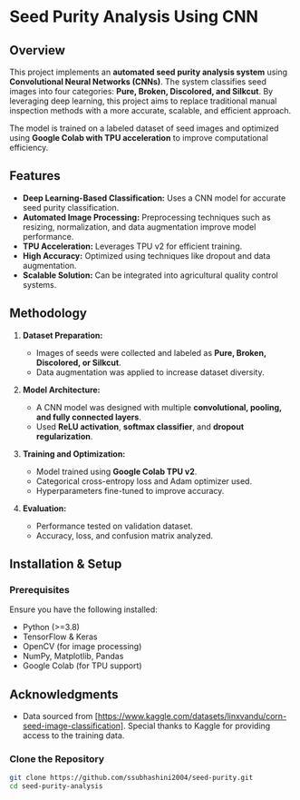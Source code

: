 # Seed Purity Analysis Using CNN

## Overview
This project implements an **automated seed purity analysis system** using **Convolutional Neural Networks (CNNs)**. The system classifies seed images into four categories: **Pure, Broken, Discolored, and Silkcut**. By leveraging deep learning, this project aims to replace traditional manual inspection methods with a more accurate, scalable, and efficient approach.

The model is trained on a labeled dataset of seed images and optimized using **Google Colab with TPU acceleration** to improve computational efficiency.

## Features
- **Deep Learning-Based Classification:** Uses a CNN model for accurate seed purity classification.
- **Automated Image Processing:** Preprocessing techniques such as resizing, normalization, and data augmentation improve model performance.
- **TPU Acceleration:** Leverages TPU v2 for efficient training.
- **High Accuracy:** Optimized using techniques like dropout and data augmentation.
- **Scalable Solution:** Can be integrated into agricultural quality control systems.

## Methodology
1. **Dataset Preparation:**
   - Images of seeds were collected and labeled as **Pure, Broken, Discolored, or Silkcut**.
   - Data augmentation was applied to increase dataset diversity.
   
2. **Model Architecture:**
   - A CNN model was designed with multiple **convolutional, pooling, and fully connected layers**.
   - Used **ReLU activation**, **softmax classifier**, and **dropout regularization**.
   
3. **Training and Optimization:**
   - Model trained using **Google Colab TPU v2**.
   - Categorical cross-entropy loss and Adam optimizer used.
   - Hyperparameters fine-tuned to improve accuracy.
   
4. **Evaluation:**
   - Performance tested on validation dataset.
   - Accuracy, loss, and confusion matrix analyzed.

## Installation & Setup
### Prerequisites
Ensure you have the following installed:
- Python (>=3.8)
- TensorFlow & Keras
- OpenCV (for image processing)
- NumPy, Matplotlib, Pandas
- Google Colab (for TPU support)
## Acknowledgments
- Data sourced from [https://www.kaggle.com/datasets/linxvandu/corn-seed-image-classification]. Special thanks to Kaggle for providing access to the training data.
### Clone the Repository
```bash
git clone https://github.com/ssubhashini2004/seed-purity.git
cd seed-purity-analysis
